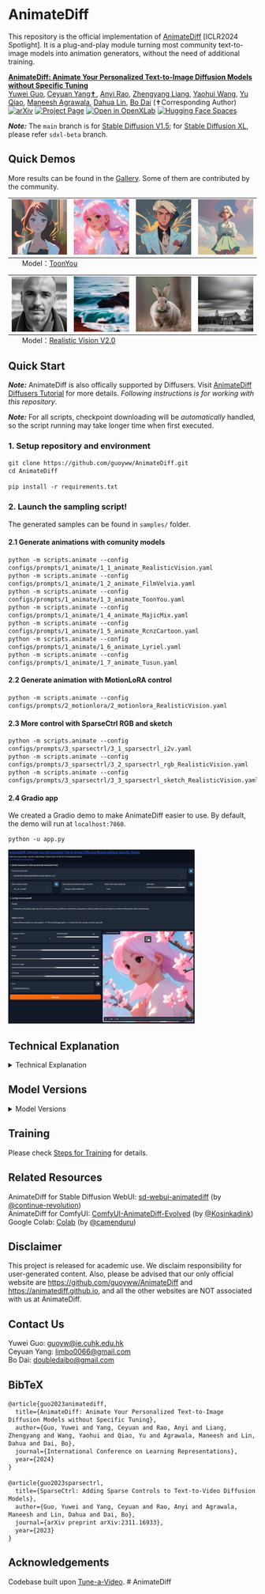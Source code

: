 # AnimateDiff

This repository is the official implementation of [AnimateDiff](https://arxiv.org/abs/2307.04725) [ICLR2024 Spotlight].
It is a plug-and-play module turning most community text-to-image models into animation generators, without the need of additional training.

**[AnimateDiff: Animate Your Personalized Text-to-Image Diffusion Models without Specific Tuning](https://arxiv.org/abs/2307.04725)** 
</br>
[Yuwei Guo](https://guoyww.github.io/),
[Ceyuan Yang✝](https://ceyuan.me/),
[Anyi Rao](https://anyirao.com/),
[Zhengyang Liang](https://maxleung99.github.io/),
[Yaohui Wang](https://wyhsirius.github.io/),
[Yu Qiao](https://scholar.google.com.hk/citations?user=gFtI-8QAAAAJ),
[Maneesh Agrawala](https://graphics.stanford.edu/~maneesh/),
[Dahua Lin](http://dahua.site),
[Bo Dai](https://daibo.info)
(✝Corresponding Author)  
[![arXiv](https://img.shields.io/badge/arXiv-2307.04725-b31b1b.svg)](https://arxiv.org/abs/2307.04725)
[![Project Page](https://img.shields.io/badge/Project-Website-green)](https://animatediff.github.io/)
[![Open in OpenXLab](https://cdn-static.openxlab.org.cn/app-center/openxlab_app.svg)](https://openxlab.org.cn/apps/detail/Masbfca/AnimateDiff)
[![Hugging Face Spaces](https://img.shields.io/badge/%F0%9F%A4%97%20Hugging%20Face-Spaces-yellow)](https://huggingface.co/spaces/guoyww/AnimateDiff)

***Note:*** The `main` branch is for [Stable Diffusion V1.5](https://huggingface.co/runwayml/stable-diffusion-v1-5); for [Stable Diffusion XL](https://huggingface.co/stabilityai/stable-diffusion-xl-base-1.0), please refer `sdxl-beta` branch.


## Quick Demos
More results can be found in the [Gallery](__assets__/docs/gallery.md).
Some of them are contributed by the community.

<table class="center">
    <tr>
    <td><img src="__assets__/animations/model_01/01.gif"></td>
    <td><img src="__assets__/animations/model_01/02.gif"></td>
    <td><img src="__assets__/animations/model_01/03.gif"></td>
    <td><img src="__assets__/animations/model_01/04.gif"></td>
    </tr>
</table>
<p style="margin-left: 2em; margin-top: -1em">Model：<a href="https://civitai.com/models/30240/toonyou">ToonYou</a></p>

<table>
    <tr>
    <td><img src="__assets__/animations/model_03/01.gif"></td>
    <td><img src="__assets__/animations/model_03/02.gif"></td>
    <td><img src="__assets__/animations/model_03/03.gif"></td>
    <td><img src="__assets__/animations/model_03/04.gif"></td>
    </tr>
</table>
<p style="margin-left: 2em; margin-top: -1em">Model：<a href="https://civitai.com/models/4201/realistic-vision-v20">Realistic Vision V2.0</a></p>


## Quick Start
***Note:*** AnimateDiff is also offically supported by Diffusers.
Visit [AnimateDiff Diffusers Tutorial](https://huggingface.co/docs/diffusers/api/pipelines/animatediff) for more details.
*Following instructions is for working with this repository*.

***Note:*** For all scripts, checkpoint downloading will be *automatically* handled, so the script running may take longer time when first executed.

### 1. Setup repository and environment

```
git clone https://github.com/guoyww/AnimateDiff.git
cd AnimateDiff

pip install -r requirements.txt
```

### 2. Launch the sampling script!
The generated samples can be found in `samples/` folder.

#### 2.1 Generate animations with comunity models
```
python -m scripts.animate --config configs/prompts/1_animate/1_1_animate_RealisticVision.yaml
python -m scripts.animate --config configs/prompts/1_animate/1_2_animate_FilmVelvia.yaml
python -m scripts.animate --config configs/prompts/1_animate/1_3_animate_ToonYou.yaml
python -m scripts.animate --config configs/prompts/1_animate/1_4_animate_MajicMix.yaml
python -m scripts.animate --config configs/prompts/1_animate/1_5_animate_RcnzCartoon.yaml
python -m scripts.animate --config configs/prompts/1_animate/1_6_animate_Lyriel.yaml
python -m scripts.animate --config configs/prompts/1_animate/1_7_animate_Tusun.yaml
```

#### 2.2 Generate animation with MotionLoRA control
```
python -m scripts.animate --config configs/prompts/2_motionlora/2_motionlora_RealisticVision.yaml
```

#### 2.3 More control with SparseCtrl RGB and sketch
```
python -m scripts.animate --config configs/prompts/3_sparsectrl/3_1_sparsectrl_i2v.yaml
python -m scripts.animate --config configs/prompts/3_sparsectrl/3_2_sparsectrl_rgb_RealisticVision.yaml
python -m scripts.animate --config configs/prompts/3_sparsectrl/3_3_sparsectrl_sketch_RealisticVision.yaml
```

#### 2.4 Gradio app
We created a Gradio demo to make AnimateDiff easier to use. 
By default, the demo will run at `localhost:7860`.
```
python -u app.py
```
<img src="__assets__/figs/gradio.jpg" style="width: 75%">


## Technical Explanation
<details close>
<summary>Technical Explanation</summary>

### AnimateDiff

**AnimateDiff aims to learn transferable motion priors that can be applied to other variants of Stable Diffusion family.**
To this end, we design the following training pipeline consisting of three stages.

<img src="__assets__/figs/adapter_explain.png" style="width:100%">

- In **1. Alleviate Negative Effects** stage, we train the **domain adapter**, e.g., `v3_sd15_adapter.ckpt`, to fit defective visual aritfacts (e.g., watermarks) in the training dataset.
This can also benefit the distangled learning of motion and spatial appearance.
By default, the adapter can be removed at inference. It can also be integrated into the model and its effects can be adjusted by a lora scaler.

- In **2. Learn Motion Priors** stage, we train the **motion module**, e.g., `v3_sd15_mm.ckpt`, to learn the real-world motion patterns from videos.

- In **3. (optional) Adapt to New Patterns** stage, we train **MotionLoRA**, e.g., `v2_lora_ZoomIn.ckpt`, to efficiently adapt motion module for specific motion patterns (camera zooming, rolling, etc.).

### SparseCtrl

**SparseCtrl aims to add more control to text-to-video models by adopting some sparse inputs (e.g., few RGB images or sketch inputs).**
Its technicall details can be found in the following paper:

**[SparseCtrl: Adding Sparse Controls to Text-to-Video Diffusion Models](https://arxiv.org/abs/2311.16933)**  
[Yuwei Guo](https://guoyww.github.io/),
[Ceyuan Yang✝](https://ceyuan.me/),
[Anyi Rao](https://anyirao.com/),
[Maneesh Agrawala](https://graphics.stanford.edu/~maneesh/),
[Dahua Lin](http://dahua.site),
[Bo Dai](https://daibo.info)
(✝Corresponding Author)  
[![arXiv](https://img.shields.io/badge/arXiv-2311.16933-b31b1b.svg)](https://arxiv.org/abs/2311.16933)
[![Project Page](https://img.shields.io/badge/Project-Website-green)](https://guoyww.github.io/projects/SparseCtrl/)

</details>


## Model Versions
<details close>
<summary>Model Versions</summary>

### AnimateDiff v3 and SparseCtrl (2023.12)

In this version, we use **Domain Adapter LoRA** for image model finetuning, which provides more flexiblity at inference.
We also implement two (RGB image/scribble) [SparseCtrl](https://arxiv.org/abs/2311.16933) encoders, which can take abitary number of condition maps to control the animation contents.

<details close>
<summary>AnimateDiff v3 Model Zoo</summary>

| Name | HuggingFace | Type | Storage | Description |
| - | - | - | - | - |
| `v3_adapter_sd_v15.ckpt` | [Link](https://huggingface.co/guoyww/animatediff/blob/main/v3_sd15_adapter.ckpt) | Domain Adapter | 97.4 MB | |
| `v3_sd15_mm.ckpt.ckpt` | [Link](https://huggingface.co/guoyww/animatediff/blob/main/v3_sd15_mm.ckpt) | Motion Module | 1.56 GB | |
| `v3_sd15_sparsectrl_scribble.ckpt` | [Link](https://huggingface.co/guoyww/animatediff/blob/main/v3_sd15_sparsectrl_scribble.ckpt) | SparseCtrl Encoder | 1.86 GB | scribble condition |
| `v3_sd15_sparsectrl_rgb.ckpt` | [Link](https://huggingface.co/guoyww/animatediff/blob/main/v3_sd15_sparsectrl_rgb.ckpt) | SparseCtrl Encoder | 1.85 GB | RGB image condition |
</details>

#### Limitations
1. Small fickering is noticable;
2. To stay compatible with comunity models, there is no specific optimizations for general T2V, leading to limited visual quality under this setting;
3. **(Style Alignment) For usage such as image animation/interpolation, it's recommanded to use images generated by the same community model.**

#### Demos
<table class="center">
    <tr style="line-height: 0">
    <td width=25% style="border: none; text-align: center">Input (by RealisticVision)</td>
    <td width=25% style="border: none; text-align: center">Animation</td>
    <td width=25% style="border: none; text-align: center">Input</td>
    <td width=25% style="border: none; text-align: center">Animation</td>
    </tr>
    <tr>
    <td width=25% style="border: none"><img src="__assets__/demos/image/RealisticVision_firework.png" style="width:100%"></td>
    <td width=25% style="border: none"><img src="__assets__/animations/v3/animation_fireworks.gif" style="width:100%"></td>
    <td width=25% style="border: none"><img src="__assets__/demos/image/RealisticVision_sunset.png" style="width:100%"></td>
    <td width=25% style="border: none"><img src="__assets__/animations/v3/animation_sunset.gif" style="width:100%"></td>
    </tr>
</table>

<table class="center">
    <tr style="line-height: 0">
    <td width=25% style="border: none; text-align: center">Input Scribble</td>
    <td width=25% style="border: none; text-align: center">Output</td>
    <td width=25% style="border: none; text-align: center">Input Scribbles</td>
    <td width=25% style="border: none; text-align: center">Output</td>
    </tr>
    <tr>
      <td width=25% style="border: none"><img src="__assets__/demos/scribble/scribble_1.png" style="width:100%"></td>
      <td width=25% style="border: none"><img src="__assets__/animations/v3/sketch_boy.gif" style="width:100%"></td>
      <td width=25% style="border: none"><img src="__assets__/demos/scribble/scribble_2_readme.png" style="width:100%"></td>
      <td width=25% style="border: none"><img src="__assets__/animations/v3/sketch_city.gif" style="width:100%"></td>
    </tr>
</table>


### AnimateDiff SDXL-Beta (2023.11)

Release the Motion Module (beta version) on SDXL, available at [Google Drive](https://drive.google.com/file/d/1EK_D9hDOPfJdK4z8YDB8JYvPracNx2SX/view?usp=share_link
) / [HuggingFace](https://huggingface.co/guoyww/animatediff/blob/main/mm_sdxl_v10_beta.ckpt
) / [CivitAI](https://civitai.com/models/108836/animatediff-motion-modules). High resolution videos (i.e., 1024x1024x16 frames with various aspect ratios) could be produced **with/without** personalized models. Inference usually requires ~13GB VRAM and tuned hyperparameters (e.g., sampling steps), depending on the chosen personalized models.  
Checkout to the branch [sdxl](https://github.com/guoyww/AnimateDiff/tree/sdxl) for more details of the inference.

<details close>
<summary>AnimateDiff SDXL-Beta Model Zoo</summary>

| Name | HuggingFace | Type | Storage Space |
| - | - | - | - |
| `mm_sdxl_v10_beta.ckpt` | [Link](https://huggingface.co/guoyww/animatediff/blob/main/mm_sdxl_v10_beta.ckpt) | Motion Module | 950 MB |
</details>

#### Demos
<table class="center">
    <tr style="line-height: 0">
    <td width=52% style="border: none; text-align: center">Original SDXL</td>
    <td width=30% style="border: none; text-align: center">Community SDXL</td>
    <td width=18% style="border: none; text-align: center">Community SDXL</td>
    </tr>
    <tr>
    <td width=52% style="border: none"><img src="__assets__/animations/motion_xl/01.gif" style="width:100%"></td>
    <td width=30% style="border: none"><img src="__assets__/animations/motion_xl/02.gif" style="width:100%"></td>
    <td width=18% style="border: none"><img src="__assets__/animations/motion_xl/03.gif" style="width:100%"></td>
    </tr>
</table>


### AnimateDiff v2 (2023.09)

In this version, the motion module `mm_sd_v15_v2.ckpt` ([Google Drive](https://drive.google.com/drive/folders/1EqLC65eR1-W-sGD0Im7fkED6c8GkiNFI?usp=sharing) / [HuggingFace](https://huggingface.co/guoyww/animatediff) / [CivitAI](https://civitai.com/models/108836/animatediff-motion-modules)) is trained upon larger resolution and batch size.
We found that the scale-up training significantly helps improve the motion quality and diversity.  
We also support **MotionLoRA** of eight basic camera movements.
MotionLoRA checkpoints take up only **77 MB storage per model**, and are available at [Google Drive](https://drive.google.com/drive/folders/1EqLC65eR1-W-sGD0Im7fkED6c8GkiNFI?usp=sharing) / [HuggingFace](https://huggingface.co/guoyww/animatediff) / [CivitAI](https://civitai.com/models/108836/animatediff-motion-modules).

<details close>
<summary>AnimateDiff v2 Model Zoo</summary>

| Name | HuggingFace | Type | Parameter | Storage |
| - | - | - | - | - |
| `mm_sd_v15_v2.ckpt` | [Link](https://huggingface.co/guoyww/animatediff/blob/main/mm_sd_v15_v2.ckpt) | Motion Module | 453 M | 1.7 GB |
| `v2_lora_ZoomIn.ckpt` | [Link](https://huggingface.co/guoyww/animatediff/blob/main/v2_lora_ZoomIn.ckpt) | MotionLoRA | 19 M | 74 MB |
| `v2_lora_ZoomOut.ckpt` | [Link](https://huggingface.co/guoyww/animatediff/blob/main/v2_lora_ZoomOut.ckpt) | MotionLoRA | 19 M | 74 MB |
| `v2_lora_PanLeft.ckpt` | [Link](https://huggingface.co/guoyww/animatediff/blob/main/v2_lora_PanLeft.ckpt) | MotionLoRA | 19 M | 74 MB |
| `v2_lora_PanRight.ckpt` | [Link](https://huggingface.co/guoyww/animatediff/blob/main/v2_lora_PanRight.ckpt) | MotionLoRA | 19 M | 74 MB |
| `v2_lora_TiltUp.ckpt` | [Link](https://huggingface.co/guoyww/animatediff/blob/main/v2_lora_TiltUp.ckpt) | MotionLoRA | 19 M | 74 MB |
| `v2_lora_TiltDown.ckpt` | [Link](https://huggingface.co/guoyww/animatediff/blob/main/v2_lora_TiltDown.ckpt) | MotionLoRA | 19 M | 74 MB |
| `v2_lora_RollingClockwise.ckpt` | [Link](https://huggingface.co/guoyww/animatediff/blob/main/v2_lora_RollingClockwise.ckpt) | MotionLoRA | 19 M | 74 MB |
| `v2_lora_RollingAnticlockwise.ckpt` | [Link](https://huggingface.co/guoyww/animatediff/blob/main/v2_lora_RollingAnticlockwise.ckpt) | MotionLoRA | 19 M | 74 MB |
</details>


#### Demos (MotionLoRA)
<table class="center">
  <tr style="line-height: 0">
    <td colspan="2" style="border: none; text-align: center">Zoom In</td>
    <td colspan="2" style="border: none; text-align: center">Zoom Out</td>
    <td colspan="2" style="border: none; text-align: center">Zoom Pan Left</td>
    <td colspan="2" style="border: none; text-align: center">Zoom Pan Right</td>
  </tr>
  <tr>
    <td style="border: none"><img src="__assets__/animations/motion_lora/model_01/01.gif"></td>
    <td style="border: none"><img src="__assets__/animations/motion_lora/model_02/02.gif"></td>
    <td style="border: none"><img src="__assets__/animations/motion_lora/model_01/02.gif"></td>
    <td style="border: none"><img src="__assets__/animations/motion_lora/model_02/01.gif"></td>
    <td style="border: none"><img src="__assets__/animations/motion_lora/model_01/03.gif"></td>
    <td style="border: none"><img src="__assets__/animations/motion_lora/model_02/04.gif"></td>
    <td style="border: none"><img src="__assets__/animations/motion_lora/model_01/04.gif"></td>
    <td style="border: none"><img src="__assets__/animations/motion_lora/model_02/03.gif"></td>
  </tr>
  <tr style="line-height: 0">
    <td colspan="2" style="border: none; text-align: center">Tilt Up</td>
    <td colspan="2" style="border: none; text-align: center">Tilt Down</td>
    <td colspan="2" style="border: none; text-align: center">Rolling Anti-Clockwise</td>
    <td colspan="2" style="border: none; text-align: center">Rolling Clockwise</td>
  </tr>
  <tr>
    <td style="border: none"><img src="__assets__/animations/motion_lora/model_01/05.gif"></td>
    <td style="border: none"><img src="__assets__/animations/motion_lora/model_02/05.gif"></td>
    <td style="border: none"><img src="__assets__/animations/motion_lora/model_01/06.gif"></td>
    <td style="border: none"><img src="__assets__/animations/motion_lora/model_02/06.gif"></td>
    <td style="border: none"><img src="__assets__/animations/motion_lora/model_01/07.gif"></td>
    <td style="border: none"><img src="__assets__/animations/motion_lora/model_02/07.gif"></td>
    <td style="border: none"><img src="__assets__/animations/motion_lora/model_01/08.gif"></td>
    <td style="border: none"><img src="__assets__/animations/motion_lora/model_02/08.gif"></td>
  </tr>
</table>


#### Demos (Improved Motions)
Here's a comparison between `mm_sd_v15.ckpt` (left) and improved `mm_sd_v15_v2.ckpt` (right).

<table class="center">
  <tr>
    <td><img src="__assets__/animations/compare/old_0.gif"></td>
    <td><img src="__assets__/animations/compare/new_0.gif"></td>
    <td><img src="__assets__/animations/compare/old_1.gif"></td>
    <td><img src="__assets__/animations/compare/new_1.gif"></td>
    <td><img src="__assets__/animations/compare/old_2.gif"></td>
    <td><img src="__assets__/animations/compare/new_2.gif"></td>
    <td><img src="__assets__/animations/compare/old_3.gif"></td>
    <td><img src="__assets__/animations/compare/new_3.gif"></td>
  </tr>
</table>


### AnimateDiff v1 (2023.07)

The first version of AnimateDiff!

<details close>
<summary>AnimateDiff v1 Model Zoo</summary>

| Name | HuggingFace | Parameter | Storage Space |
| - | - | - | - |
| mm_sd_v14.ckpt | [Link](https://huggingface.co/guoyww/animatediff/blob/main/mm_sd_v14.ckpt) | 417 M | 1.6 GB |
| mm_sd_v15.ckpt | [Link](https://huggingface.co/guoyww/animatediff/blob/main/mm_sd_v15.ckpt) | 417 M | 1.6 GB |
</details>

</details>


## Training
Please check [Steps for Training](__assets__/docs/animatediff.md) for details.


## Related Resources

AnimateDiff for Stable Diffusion WebUI: [sd-webui-animatediff](https://github.com/continue-revolution/sd-webui-animatediff) (by [@continue-revolution](https://github.com/continue-revolution))  
AnimateDiff for ComfyUI: [ComfyUI-AnimateDiff-Evolved](https://github.com/Kosinkadink/ComfyUI-AnimateDiff-Evolved) (by [@Kosinkadink](https://github.com/Kosinkadink))  
Google Colab: [Colab](https://colab.research.google.com/github/camenduru/AnimateDiff-colab/blob/main/AnimateDiff_colab.ipynb) (by [@camenduru](https://github.com/camenduru))


## Disclaimer
This project is released for academic use.
We disclaim responsibility for user-generated content.
Also, please be advised that our only official website are https://github.com/guoyww/AnimateDiff and https://animatediff.github.io, and all the other websites are NOT associated with us at AnimateDiff. 


## Contact Us
Yuwei Guo: [guoyw@ie.cuhk.edu.hk](mailto:guoyw@ie.cuhk.edu.hk)  
Ceyuan Yang: [limbo0066@gmail.com](mailto:limbo0066@gmail.com)  
Bo Dai: [doubledaibo@gmail.com](mailto:doubledaibo@gmail.com)


## BibTeX
```
@article{guo2023animatediff,
  title={AnimateDiff: Animate Your Personalized Text-to-Image Diffusion Models without Specific Tuning},
  author={Guo, Yuwei and Yang, Ceyuan and Rao, Anyi and Liang, Zhengyang and Wang, Yaohui and Qiao, Yu and Agrawala, Maneesh and Lin, Dahua and Dai, Bo},
  journal={International Conference on Learning Representations},
  year={2024}
}

@article{guo2023sparsectrl,
  title={SparseCtrl: Adding Sparse Controls to Text-to-Video Diffusion Models},
  author={Guo, Yuwei and Yang, Ceyuan and Rao, Anyi and Agrawala, Maneesh and Lin, Dahua and Dai, Bo},
  journal={arXiv preprint arXiv:2311.16933},
  year={2023}
}
```


## Acknowledgements
Codebase built upon [Tune-a-Video](https://github.com/showlab/Tune-A-Video).
#   A n i m a t e D i f f 
 
 